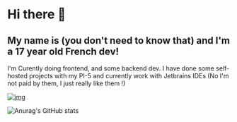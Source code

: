 # Hi there 👋

## My name is (you don't need to know that) and I'm a 17 year old French dev!
I'm Curently doing frontend, and some backend dev. 
I have done some self-hosted projects with my PI-5 and currently work with Jetbrains IDEs
(No I'm not paid by them, I just really like them !)


[![img](https://img.shields.io/badge/We%20support-BlueHats-blue.svg)](https://bluehats.global)


![Anurag's GitHub stats](https://github-readme-stats.vercel.app/api?username=Sintaxytb&show_icons=true&theme=dark)
